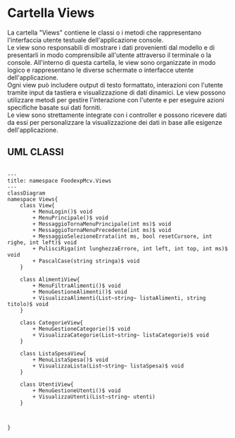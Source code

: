 # Cartella Views

La cartella "Views" contiene le classi o i metodi che rappresentano l'interfaccia utente testuale dell'applicazione console.  
Le view sono responsabili di mostrare i dati provenienti dal modello e di presentarli in modo comprensibile all'utente attraverso il terminale o la console. All'interno di questa cartella, le view sono organizzate in modo logico e rappresentano le diverse schermate o interfacce utente dell'applicazione.  
Ogni view può includere output di testo formattato, interazioni con l'utente tramite input da tastiera e visualizzazione di dati dinamici. Le view possono utilizzare metodi per gestire l'interazione con l'utente e per eseguire azioni specifiche basate sui dati forniti.  
Le view sono strettamente integrate con i controller e possono ricevere dati da essi per personalizzare la visualizzazione dei dati in base alle esigenze dell'applicazione.

## UML CLASSI

```mermaid

---
title: namespace FoodexpMcv.Views
---
classDiagram
namespace Views{
    class View{
        + MenuLogin()$ void
        + MenuPrincipale()$ void
        + MessaggioTornaMenuPrincipale(int ms)$ void
        + MessaggioTornaMenuPrecedente(int ms)$ void
        + MessaggioSelezioneErrata(int ms, bool resetCursore, int righe, int left)$ void
        + PulisciRiga(int lunghezzaErrore, int left, int top, int ms)$ void
        + PascalCase(string stringa)$ void
    }

    class AlimentiView{
        + MenuFiltraAlimenti()$ void
        + MenuGestioneAlimenti()$ void
        + VisualizzaAlimenti(List~string~ listaAlimenti, string titolo)$ void
    }

    class CategorieView{
        + MenuGestioneCategorie()$ void
        + VisualizzaCategorie(List~string~ listaCategorie)$ void
    }

    class ListaSpesaView{
        + MenuListaSpesa()$ void
        + VisualizzaLista(List~string~ listaSpesa)$ void
    }

    class UtentiView{
        + MenuGestioneUtenti()$ void
        + VisualizzaUtenti(List~string~ utenti)
    }



}
```